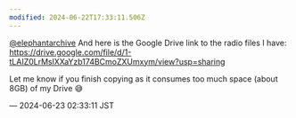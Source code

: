 ```yaml
---
modified: 2024-06-22T17:33:11.506Z
---
```


<p><span class="h-card" translate="no"><a href="https://mastodon.social/@elephantarchive" class="u-url mention">@<span>elephantarchive</span></a></span> And here is the Google Drive link to the radio files I have: <a href="https://drive.google.com/file/d/1-tLAIZ0LrMslXXaYzb174BCmoZXUmxym/view?usp=sharing" target="_blank" rel="nofollow noopener noreferrer" translate="no"><span class="invisible">https://</span><span class="ellipsis">drive.google.com/file/d/1-tLAI</span><span class="invisible">Z0LrMslXXaYzb174BCmoZXUmxym/view?usp=sharing</span></a></p><p>Let me know if you finish copying as it consumes too much space (about 8GB) of my Drive 😅</p>

&mdash; 2024-06-23 02:33:11 JST

<!-- Original URL: https://mastodon.social/@sakuramochi0/112661469036553230-->
